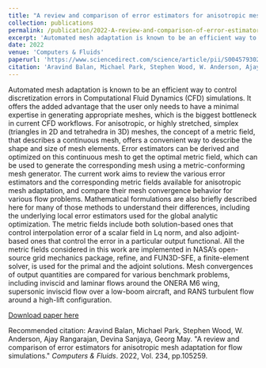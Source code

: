 ```yaml
---
title: "A review and comparison of error estimators for anisotropic mesh adaptation for flow simulations"
collection: publications
permalink: /publication/2022-A-review-and-comparison-of-error-estimators-for-anisotropic-mesh-adaptation-for-flow-simulations.md
excerpt: 'Automated mesh adaptation is known to be an efficient way to control discretization errors in Computational Fluid Dynamics (CFD) simulations. It offers the added advantage that the user only needs to have a minimal expertise in generating appropriate meshes, which is the biggest bottleneck in current CFD workflows. For anisotropic, or highly stretched, simplex (triangles in 2D and tetrahedra in 3D) meshes, the concept of a metric field, that describes a continuous mesh, offers a convenient way to describe the shape and size of mesh elements. Error estimators can be derived and optimized on this continuous mesh to get the optimal metric field, which can be used to generate the corresponding mesh using a metric-conforming mesh generator. The current work aims to review the various error estimators and the corresponding metric fields available for anisotropic mesh adaptation, and compare their mesh convergence behavior for various flow problems. Mathematical formulations are also briefly described here for many of those methods to understand their differences, including the underlying local error estimators used for the global analytic optimization. The metric fields include both solution-based ones that control interpolation error of a scalar field in Lq norm, and also adjoint-based ones that control the error in a particular output functional. All the metric fields considered in this work are implemented in NASA’s open-source grid mechanics package, refine, and FUN3D-SFE, a finite-element solver, is used for the primal and the adjoint solutions. Mesh convergences of output quantities are compared for various benchmark problems, including inviscid and laminar flows around the ONERA M6 wing, supersonic inviscid flow over a low-boom aircraft, and RANS turbulent flow around a high-lift configuration.'
date: 2022
venue: 'Computers & Fluids'
paperurl: 'https://www.sciencedirect.com/science/article/pii/S0045793021003601'
citation: 'Aravind Balan, Michael Park, Stephen Wood, W. Anderson, Ajay Rangarajan, Devina Sanjaya, Georg May. &quot;A review and comparison of error estimators for anisotropic mesh adaptation for flow simulations.&quot; <i>Computers & Fluids</i>. 2022, Vol. 234, pp.105259.'
---
```

Automated mesh adaptation is known to be an efficient way to control discretization errors in Computational Fluid Dynamics (CFD) simulations. It offers the added advantage that the user only needs to have a minimal expertise in generating appropriate meshes, which is the biggest bottleneck in current CFD workflows. For anisotropic, or highly stretched, simplex (triangles in 2D and tetrahedra in 3D) meshes, the concept of a metric field, that describes a continuous mesh, offers a convenient way to describe the shape and size of mesh elements. Error estimators can be derived and optimized on this continuous mesh to get the optimal metric field, which can be used to generate the corresponding mesh using a metric-conforming mesh generator. The current work aims to review the various error estimators and the corresponding metric fields available for anisotropic mesh adaptation, and compare their mesh convergence behavior for various flow problems. Mathematical formulations are also briefly described here for many of those methods to understand their differences, including the underlying local error estimators used for the global analytic optimization. The metric fields include both solution-based ones that control interpolation error of a scalar field in Lq norm, and also adjoint-based ones that control the error in a particular output functional. All the metric fields considered in this work are implemented in NASA’s open-source grid mechanics package, refine, and FUN3D-SFE, a finite-element solver, is used for the primal and the adjoint solutions. Mesh convergences of output quantities are compared for various benchmark problems, including inviscid and laminar flows around the ONERA M6 wing, supersonic inviscid flow over a low-boom aircraft, and RANS turbulent flow around a high-lift configuration.

[Download paper here](https://www.sciencedirect.com/science/article/pii/S0045793021003601)

Recommended citation: Aravind Balan, Michael Park, Stephen Wood, W. Anderson, Ajay Rangarajan, Devina Sanjaya, Georg May. &quot;A review and comparison of error estimators for anisotropic mesh adaptation for flow simulations.&quot; <i>Computers & Fluids</i>. 2022, Vol. 234, pp.105259.